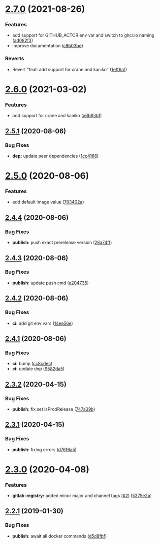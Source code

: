 # [2.7.0](https://github.com/alexanderbabel/semantic-release-docker/compare/v2.6.0...v2.7.0) (2021-08-26)


### Features

* add support for GITHUB_ACTOR env var and switch to ghcr.io naming ([ad082f3](https://github.com/alexanderbabel/semantic-release-docker/commit/ad082f3f960ac1687266f6b80aa832211f587bfe))
* improve documentation ([c8b03be](https://github.com/alexanderbabel/semantic-release-docker/commit/c8b03be959df15a7b50b57628146e10a2da81089))


### Reverts

* Revert "feat: add support for crane and kaniko" ([1eff8a1](https://github.com/alexanderbabel/semantic-release-docker/commit/1eff8a19b88b1aa194ac5b57663c4fc326aad3d5))

# [2.6.0](https://github.com/alexanderbabel/semantic-release-docker/compare/v2.5.1...v2.6.0) (2021-03-02)


### Features

* add support for crane and kaniko ([a6b83b1](https://github.com/alexanderbabel/semantic-release-docker/commit/a6b83b1dd3089fc169e0708a0355ff9a8bf6ec8b))

## [2.5.1](https://github.com/alexanderbabel/semantic-release-docker/compare/v2.5.0...v2.5.1) (2020-08-06)


### Bug Fixes

* **dep:** update peer dependencies ([1cc4166](https://github.com/alexanderbabel/semantic-release-docker/commit/1cc41665df49b1ac047c6a23a7e75722422e0bed))

# [2.5.0](https://github.com/alexanderbabel/semantic-release-docker/compare/v2.4.4...v2.5.0) (2020-08-06)


### Features

* add default image value ([703402a](https://github.com/alexanderbabel/semantic-release-docker/commit/703402a1a85cd8ff648d46658657716e7921339d))

## [2.4.4](https://github.com/alexanderbabel/semantic-release-docker/compare/v2.4.3...v2.4.4) (2020-08-06)


### Bug Fixes

* **publish:** push exact prerelease version ([28a74ff](https://github.com/alexanderbabel/semantic-release-docker/commit/28a74fff59982f02b96959c6dba81dddca32e93a))

## [2.4.3](https://github.com/alexanderbabel/semantic-release-docker/compare/v2.4.2...v2.4.3) (2020-08-06)


### Bug Fixes

* **publish:** update push cmd ([e204735](https://github.com/alexanderbabel/semantic-release-docker/commit/e204735ecac6c68cf316bec3ab33b34cbfed98f1))

## [2.4.2](https://github.com/alexanderbabel/semantic-release-docker/compare/v2.4.1...v2.4.2) (2020-08-06)


### Bug Fixes

* **ci:** add git env vars ([14ee56e](https://github.com/alexanderbabel/semantic-release-docker/commit/14ee56e9a262e5c117e11fb80c932a64b9e06f20))

## [2.4.1](https://github.com/alexanderbabel/semantic-release-docker/compare/v2.4.0...v2.4.1) (2020-08-06)


### Bug Fixes

* **ci:** bump ([cc8cdec](https://github.com/alexanderbabel/semantic-release-docker/commit/cc8cdecb06a24628470ecde4c355ca6ca8dabd37))
* **ci:** update dep ([9582da5](https://github.com/alexanderbabel/semantic-release-docker/commit/9582da5e9fdfc57b34c563c99b75c7e1ef98d346))

## [2.3.2](https://github.com/lgaticaq/semantic-release-gitlab-registry/compare/v2.3.1...v2.3.2) (2020-04-15)


### Bug Fixes

* **publish:** fix set isProdRelease ([747a39b](https://github.com/lgaticaq/semantic-release-gitlab-registry/commit/747a39b))

## [2.3.1](https://github.com/lgaticaq/semantic-release-gitlab-registry/compare/v2.3.0...v2.3.1) (2020-04-15)


### Bug Fixes

* **publish:** fixlog errors ([d76f6a5](https://github.com/lgaticaq/semantic-release-gitlab-registry/commit/d76f6a5))

# [2.3.0](https://github.com/lgaticaq/semantic-release-gitlab-registry/compare/v2.2.1...v2.3.0) (2020-04-08)


### Features

* **gitlab-registry:** added minor major and channel tags ([#2](https://github.com/lgaticaq/semantic-release-gitlab-registry/issues/2)) ([5275e2a](https://github.com/lgaticaq/semantic-release-gitlab-registry/commit/5275e2a))

## [2.2.1](https://github.com/lgaticaq/semantic-release-gitlab-registry/compare/v2.2.0...v2.2.1) (2019-01-30)


### Bug Fixes

* **publish:** await all docker commands ([d5d8fbf](https://github.com/lgaticaq/semantic-release-gitlab-registry/commit/d5d8fbf))
